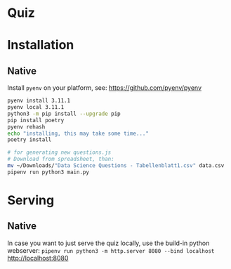 # Quiz

# Installation
## Native


Install `pyenv` on your platform, see: https://github.com/pyenv/pyenv


```bash
pyenv install 3.11.1
pyenv local 3.11.1
python3 -m pip install --upgrade pip
pip install poetry 
pyenv rehash
echo "installing, this may take some time..."
poetry install

# for generating new questions.js
# Download from spreadsheet, than:
mv ~/Downloads/"Data Science Questions - Tabellenblatt1.csv" data.csv
pipenv run python3 main.py
```

# Serving
## Native

In case you want to just serve the quiz locally, use the build-in python webserver:
`pipenv run python3 -m http.server 8080 --bind localhost`
[http://localhost:8080](http://localhost:8080)



